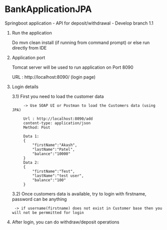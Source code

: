 # BankApplicationJPA
Springboot application - API for deposit/withdrawal - Develop branch 1.1

1) Run the application

	Do mvn clean install (if running from command prompt) 
			or else run directly from IDE
			
2) Application port

	Tomcat server will be used to run application on Port 8090
	
	URL : http://localhost:8090/ (login page)
	
3) Login details

	3.1) First you need to load the customer data 
	
			-> Use SOAP UI or Postman to load the Customers data (using JPA)
			
			Url : http://localhost:8090/add
			content-type: application/json
			Method: Post
			
			Data 1:
			{
				"firstName":"Akash",
				"lastName":"Patel",
				"balance":"10000"
			}
			Data 2:
			{
				"firstName":"Test",
				"lastName":"test user",
				"balance":"100"
			}
	
	3.2) Once customers data is available, try to login with firstname, password can be anything
	
		-> if username(firstname) does not exist in Customer base then you will not be permmitted for login
	
	
4) After login, you can do withdraw/deposit operations



